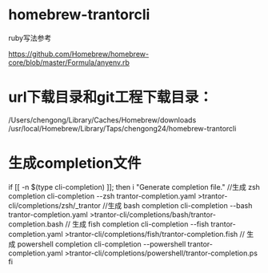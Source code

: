 # homebrew-trantorcli

ruby写法参考

https://github.com/Homebrew/homebrew-core/blob/master/Formula/anyenv.rb



# url下载目录和git工程下载目录：
/Users/chengong/Library/Caches/Homebrew/downloads
/usr/local/Homebrew/Library/Taps/chengong24/homebrew-trantorcli

# 生成completion文件
if [[ -n $(type cli-completion) ]]; then
  i "Generate completion file."
   //生成 zsh completion
  cli-completion --zsh trantor-completion.yaml >trantor-cli/completions/zsh/_trantor
  //生成 bash completion
  cli-completion --bash trantor-completion.yaml >trantor-cli/completions/bash/trantor-completion.bash
  // 生成 fish completion
  cli-completion --fish trantor-completion.yaml >trantor-cli/completions/fish/trantor-completion.fish
  // 生成 powershell completion
  cli-completion --powershell trantor-completion.yaml >trantor-cli/completions/powershell/trantor-completion.ps
fi


